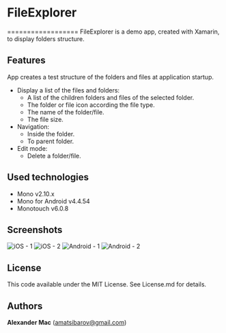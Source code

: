 # FileExplorer
==================
FileExplorer is a demo app, created with Xamarin, to display folders structure.

Features
-------------
App creates a test structure of the folders and files at application startup.
- Display a list of the files and folders:
  - A list of the children folders and files of the selected folder.
  - The folder or file icon according the file type.
  - The name of the folder/file.
  - The file size.
- Navigation:
  - Inside the folder.
  - To parent folder.
- Edit mode:
  - Delete a folder/file.


Used technologies
-------------
- Mono v2.10.x
- Mono for Android v4.4.54
- Monotouch v6.0.8


Screenshots
-------------
![iOS - 1](http://farm9.staticflickr.com/8372/8470497158_c7ccb97499_b.jpg)
![iOS - 2](http://farm9.staticflickr.com/8519/8470497152_8551ea3fc8_b.jpg)
![Android - 1](http://farm9.staticflickr.com/8387/8469402463_18495241b7_b.jpg)
![Android - 2](http://farm9.staticflickr.com/8102/8470497174_c6f283fa14_b.jpg)


License
-------------
This code available under the MIT License.
See License.md for details.  


Authors
-------------
**Alexander Mac** ([amatsibarov@gmail.com](mailto:amatsibarov@gmail.com))
